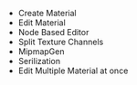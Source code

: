 - Create Material
- Edit Material
- Node Based Editor
- Split Texture Channels
- MipmapGen
- Serilization
- Edit Multiple Material at once